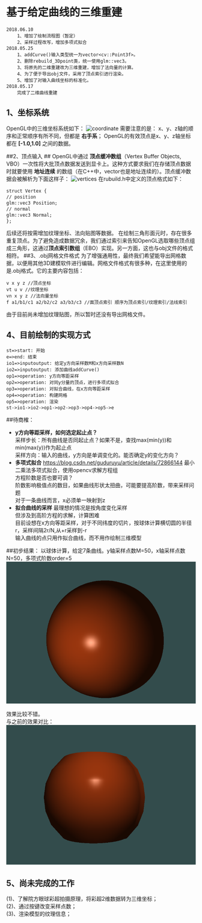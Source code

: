 # 基于给定曲线的三维重建
    2018.06.10
        1、增加了绘制流程图（暂定）
	    2、采样过程改写，增加多项式拟合
    2018.05.25
        1、addCurve()输入类型统一为vector<cv::Point3f>。
        2、删除rebuild_3Dpoint类，统一使用glm::vec3。
        3、将原先的二维重建改为三维重建，增加了法向量的计算。
        4、为了便于导出obj文件，采用了顶点索引进行渲染。
        5、增加了对输入曲线坐标的标准化。
    2018.05.17
        完成了二维曲线重建
## 1、坐标系统 ##
OpenGL中的三维坐标系统如下：
![coordinate](https://learnopengl-cn.github.io/img/01/08/coordinate_systems_right_handed.png)
需要注意的是：
x、y、z轴的顺序和正常顺序有所不同，但都是 **右手系**；
OpenGL的有效顶点是x、y、z轴坐标都在 __[-1.0,1.0]__ 之间的数据。

##2、顶点输入 ##
OpenGL中通过 **顶点缓冲数组**（Vertex Buffer Objects, VBO）一次性将大批顶点数据发送到显卡上。这种方式要求我们在存储顶点数据时就要使用 **地址连续** 的数组（在C++中，vector也是地址连续的）。顶点缓冲数据会被解析为下面这样子：
![vertices](https://learnopengl-cn.github.io/img/01/04/vertex_attribute_pointer.png)
在rubuild.h中定义的顶点格式如下：

    struct Vertex {
	// position
	glm::vec3 Position;
	// normal
	glm::vec3 Normal;
    };

后续还将按需增加纹理坐标、法向贴图等数据。
在绘制三角形面元时，存在很多重复顶点。为了避免造成数据冗余，我们通过索引来告知OpenGL选取哪些顶点组成三角形，这通过**顶点索引数组**（EBO）实现。另一方面，这也与obj文件的格式相符。
##3、.obj网格文件格式
为了增强通用性，最终我们希望能导出网格数据，以便用其他3D建模软件进行编辑。网格文件格式有很多种，在这里使用的是.obj格式。它的主要内容包括：

    v x y z //顶点坐标
    vt u v //纹理坐标
    vn x y z //法向量坐标
    f a1/b1/c1 a2/b2/c2 a3/b3/c3 //面顶点索引 顺序为顶点索引/纹理索引/法线索引

由于目前尚未增加纹理贴图，所以暂时还没有导出网格文件。
## 4、目前绘制的实现方式 ##  
```flow 
st=>start: 开始
e=>end: 结束 
io1=>inputoutput: 给定y方向采样数M和x方向采样数N
io2=>inputoutput: 添加曲线addCurve() 
op1=>operation: y方向等距采样
op2=>operation: 对同y分量的顶点，进行多项式拟合
op3=>operation: 对拟合曲线，在x方向等距采样
op4=>operation: 构建网格
op5=>operation: 渲染
st->io1->io2->op1->op2->op3->op4->op5->e

``` 
##待商榷： 
* **y方向等距采样，如何选定起止点？**  
  采样步长：所有曲线是否同起止点？如果不是，查找max(min(y))和min(max(y))作为起止点  
  采样方向：输入的曲线，y方向是单调变化的。能否确定y的变化方向？  
* **多项式拟合**
  https://blog.csdn.net/guduruyu/article/details/72866144
  最小二乘法多项式拟合，使用opencv求解方程组  
  方程阶数是否也要可调？  
  阶数影响极值点的数目，如果曲线形状太扭曲，可能要提高阶数，带来采样问题  
  对于一条曲线而言，x必须单一映射到z  
* **拟合曲线的采样**
  最理想的情况是按角度变化采样  
  但涉及到高阶方程的求解，计算困难  
  目前设想在x方向等距采样，对于不同纬度的切片，按球体计算横切圆的半径r，采样间隔2r/N,从+r采样到-r  
  输入曲线的点只用作拟合曲线，而不用作绘制三维模型  

##初步结果：
以球体计算，给定7条曲线。y轴采样点数M=50，x轴采样点数N=50，多项式阶数order=5  
![rebuild](https://raw.githubusercontent.com/lsa1997/images/master/%E9%87%8D%E5%BB%BA.bmp)   

效果比较不错。  
与之前的效果对比：  
![rebuild](https://raw.githubusercontent.com/lsa1997/images/master/rebuild3d.bmp)

## 5、尚未完成的工作 ##
(1)、了解院方眼球彩超拍摄原理，将彩超2维数据转为三维坐标；  
(2)、通过按键改变采样点数；  
(3)、渲染模型的纹理信息；  
